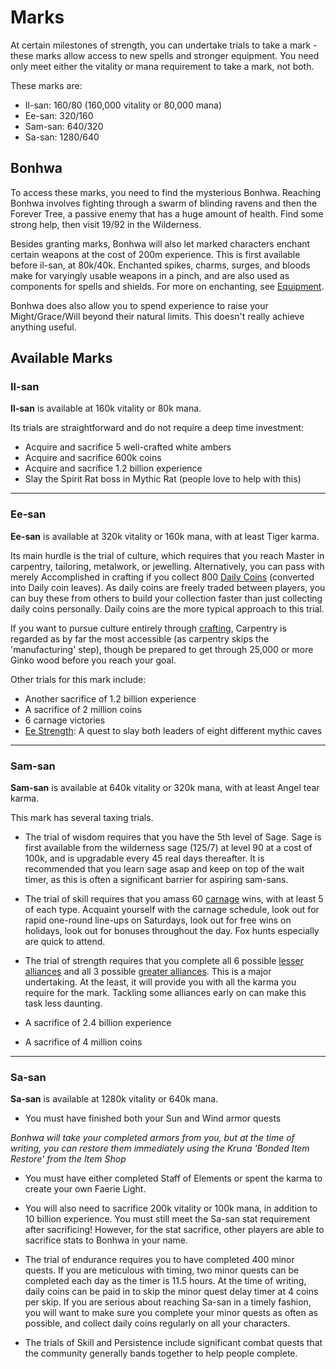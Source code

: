 # Marks

At certain milestones of strength, you can undertake trials to take a mark - these marks allow access to new spells and stronger equipment. You need only meet either the vitality or mana requirement to take a mark, not both.

These marks are:

- Il-san: 160/80 (160,000 vitality or 80,000 mana)
- Ee-san: 320/160
- Sam-san: 640/320
- Sa-san: 1280/640

## Bonhwa

To access these marks, you need to find the mysterious Bonhwa. Reaching Bonhwa involves fighting through a swarm of blinding ravens and then the Forever Tree, a passive enemy that has a huge amount of health. Find some strong help, then visit 19/92 in the Wilderness.

Besides granting marks, Bonhwa will also let marked characters enchant certain weapons at the cost of 200m experience. This is first available before il-san, at 80k/40k. Enchanted spikes, charms, surges, and bloods make for varyingly usable weapons in a pinch, and are also used as components for spells and shields. For more on enchanting, see [Equipment](character/99-equipment.mdid=enchantment).

Bonhwa does also allow you to spend experience to raise your Might/Grace/Will beyond their natural limits. This doesn't really achieve anything useful.

## Available Marks

### Il-san

**Il-san** is available at 160k vitality or 80k mana.

Its trials are straightforward and do not require a deep time investment:

- Acquire and sacrifice 5 well-crafted white ambers
- Acquire and sacrifice 600k coins
- Acquire and sacrifice 1.2 billion experience
- Slay the Spirit Rat boss in Mythic Rat (people love to help with this)

---

### Ee-san

**Ee-san** is available at 320k vitality or 160k mana, with at least Tiger karma.

Its main hurdle is the trial of culture, which requires that you reach Master in carpentry, tailoring, metalwork, or jewelling. Alternatively, you can pass with merely Accomplished in crafting if you collect 800 [Daily Coins](economy/daily-coins.md) (converted into Daily coin leaves). As daily coins are freely traded between players, you can buy these from others to build your collection faster than just collecting daily coins personally. Daily coins are the more typical approach to this trial.

If you want to pursue culture entirely through [crafting](economy/crafting.md), Carpentry is regarded as by far the most accessible (as carpentry skips the 'manufacturing' step), though be prepared to get through 25,000 or more Ginko wood before you reach your goal.

Other trials for this mark include:

- Another sacrifice of 1.2 billion experience
- A sacrifice of 2 million coins
- 6 carnage victories
- [Ee Strength](quests/ee-strength.md): A quest to slay both leaders of eight different mythic caves

---

### Sam-san

**Sam-san** is available at 640k vitality or 320k mana, with at least Angel tear karma.

This mark has several taxing trials.

- The trial of wisdom requires that you have the 5th level of Sage. Sage is first available from the wilderness sage (125/7) at level 90 at a cost of 100k, and is upgradable every 45 real days thereafter. It is recommended that you learn sage asap and keep on top of the wait timer, as this is often a significant barrier for aspiring sam-sans.

- The trial of skill requires that you amass 60 [carnage](carnages/carnage-events.md) wins, with at least 5 of each type. Acquaint yourself with the carnage schedule, look out for rapid one-round line-ups on Saturdays, look out for free wins on holidays, look out for bonuses throughout the day. Fox hunts especially are quick to attend.

- The trial of strength requires that you complete all 6 possible [lesser alliances](character/mythic-alliances.md) and all 3 possible [greater alliances](character/mythic-alliances.md). This is a major undertaking. At the least, it will provide you with all the karma you require for the mark. Tackling some alliances early on can make this task less daunting.

- A sacrifice of 2.4 billion experience
- A sacrifice of 4 million coins

---

### Sa-san

**Sa-san** is available at 1280k vitality or 640k mana.

- You must have finished both your Sun and Wind armor quests

_Bonhwa will take your completed armors from you, but at the time of writing, you can restore them immediately using the Kruna 'Bonded Item Restore' from the Item Shop_

- You must have either completed Staff of Elements or spent the karma to create your own Faerie Light.

- You will also need to sacrifice 200k vitality or 100k mana, in addition to 10 billion experience. You must still meet the Sa-san stat requirement after sacrificing! However, for the stat sacrifice, other players are able to sacrifice stats to Bonhwa in your name.

- The trial of endurance requires you to have completed 400 minor quests. If you are meticulous with timing, two minor quests can be completed each day as the timer is 11.5 hours. At the time of writing, daily coins can be paid in to skip the minor quest delay timer at 4 coins per skip. If you are serious about reaching Sa-san in a timely fashion, you will want to make sure you complete your minor quests as often as possible, and collect daily coins regularly on all your characters.

- The trials of Skill and Persistence include significant combat quests that the community generally bands together to help people complete.
